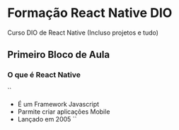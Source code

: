 # Formação React Native DIO
Curso DIO de React Native (Incluso projetos e tudo)

## Primeiro Bloco de Aula

### O que é React Native

`` 
- É um Framework Javascript
- Parmite criar aplicações Mobile
- Lançado em 2005 
``
